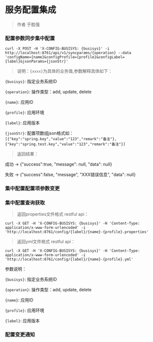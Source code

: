 # 服务配置集成

> 作者 于胜强

### 配置参数同步集中配置

`curl -X POST -H 'X-CONFIG-BUSISYS: {busisys}' -i http://localhost:8761/api/v1/syncparams/{operation} --data 'configName={name}&configProfile={profile}&configLabel={label}&jsonParams={jsonStr}'`

> 说明：`{xxxx}`为具体的业务值,参数解释具体如下：

`{busisys}`: 指定业务系统ID

`{operation}`: 操作类型：add, update, delete

`{name}`: 应用ID

`{profile}`: 应用环境

`{label}`: 应用版本

`{jsonStr}`: 配置项数组json格式如：`[{"key":"spring.key","value":"123","remark":"备注"},{"key":"spring.test.key","value":"123","remark":"备注"}]`

> 返回结果：

成功 -> {"success":true, "message": null, "data": null}

失败 -> {"success":false, "message", "XXX错误信息", "data": null}

### 集中配置配置项参数变更


### 集中配置查询获取

> 返回properties文件格式 restful api：

`curl -X GET -H 'X-CONFIG-BUSISYS: {busisys}' -H 'Content-Type: application/x-www-form-urlencoded' -i 'http://localhost:8761/config/{label}/{name}-{profile}.properties'`

> 返回yml文件格式 restful api：

`curl -X GET -H 'X-CONFIG-BUSISYS: {busisys}' -H 'Content-Type: application/x-www-form-urlencoded' -i 'http://localhost:8761/config/{label}/{name}-{profile}.yml'`

参数说明：

`{busisys}`: 指定业务系统ID

`{operation}`: 操作类型：add, update, delete

`{name}`: 应用ID

`{profile}`: 应用环境

`{label}`: 应用版本

### 配置变更通知





